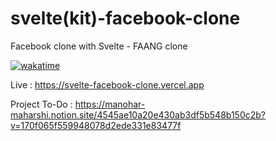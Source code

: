 # svelte(kit)-facebook-clone
 Facebook clone with Svelte - FAANG clone
 
[![wakatime](https://wakatime.com/badge/user/b6fb2664-d3b3-45a9-b201-26d9d34537db/project/e88839c4-efb1-4199-a34e-2a897deb6827.svg)](https://wakatime.com/badge/user/b6fb2664-d3b3-45a9-b201-26d9d34537db/project/e88839c4-efb1-4199-a34e-2a897deb6827)

Live : https://svelte-facebook-clone.vercel.app

Project To-Do : https://manohar-maharshi.notion.site/4545ae10a20e430ab3df5b548b150c2b?v=170f065f559948078d2ede331e83477f
